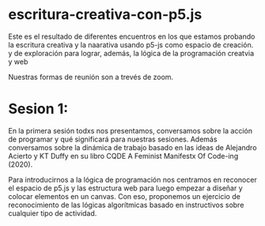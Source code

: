 # escritura-creativa-con-p5.js
Este es el resultado de diferentes encuentros en los que estamos probando la escritura creativa y la naarativa usando p5-js como espacio de creación. y de exploración para lograr, además, la lógica de la programación creatvia y web

Nuestras formas de reunión son a trevés de zoom.  

# Sesion 1:
En la primera sesión todxs nos presentamos, conversamos sobre la acción de programar y qué significará para nuestras sesiones. Además conversamos sobre la dinámica de trabajo basado en las ideas de Alejandro Acierto y KT Duffy en su libro CQDE A Feminist Manifestx Of Code-ing (2020). 

Para introducirnos a la lógica de programación nos centramos en reconocer el espacio de p5.js y las estructura web para luego empezar a diseñar y colocar elementos en un canvas. Con eso, proponemos un ejercicio de reconocimiento de las lógicas algorítmicas basado en instructivos sobre cualquier tipo de actividad. 